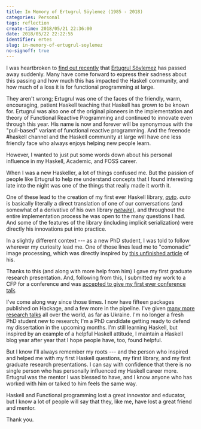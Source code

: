 ```yaml
---
title: In Memory of Ertugrul Söylemez (1985 - 2018)
categories: Personal
tags: reflection
create-time: 2018/05/21 22:36:00
date: 2018/05/22 22:22:55
identifier: ertes
slug: in-memory-of-ertugrul-soylemez
no-signoff: true
---
```


I was heartbroken to [find out recently][byorgey] that [Ertugrul
Söylemez][ertes] has passed away suddenly.  Many have come forward to express
their sadness about this passing and how much this has impacted the Haskell
community, and how much of a loss it is for functional programming at large.

They aren't wrong; Ertugrul was one of the faces of the friendly, warm,
encouraging, patient Haskell teaching that Haskell has grown to be known for.
Ertugrul was also one of the original pioneers in the implementation and theory
of Functional Reactive Programming and continued to innovate even through this
year.  His name is now and forever will be synonymous with the "pull-based"
variant of functional reactive programming.  And the freenode #haskell channel
and the Haskell community at large will have one less friendly face who always
enjoys helping new people learn.

[byorgey]: https://byorgey.wordpress.com/2018/05/21/ertugrul-soylemez-1985-2018/
[ertes]: http://ertes.eu/about.html

However, I wanted to just put some words down about his personal influence in
my Haskell, Academic, and FOSS career.

When I was a new Haskeller, a lot of things confused me.  But the passion of
people like Ertugrul to help me understand concepts that I found interesting
late into the night was one of the things that really made it worth it.

One of these lead to the creation of my first ever Haskell library, *[auto][]*.
*auto* is basically literally a direct translation of one of our conversations
(and somewhat of a derivative of his own library *[netwire][]*), and throughout
the entire implementation process he was open to the many questions I had.  And
some of the features of the library (including implicit serialization) were
directly his innovations put into practice.

[auto]: https://hackage.haskell.org/package/auto
[netwire]: https://hackage.haskell.org/package/netwire

In a slightly different context --- as a new PhD student, I was told to follow
wherever my curiosity lead me.  One of those lines lead me to "comonadic" image
processing, which was directly inspired by [this unfinished article][comonad]
of his.

[comonad]: https://hub.darcs.net/ertes/articles/browse/media-processing.lhs

Thanks to this (and along with more help from him) I gave my first graduate
research presentation.  And, following from this, I submitted my work to a CFP
for a conference and was [accepted to give my first ever conference talk][lc].

[lc]: http://talks.jle.im/lambdaconf-2016/

I've come along way since those times.  I now have fifteen packages published
on Hackage, and a few more in the pipeline.  I've given [many more research
talks][talks] all over the world, as far as Ukraine.  I'm no longer a fresh PhD
student new to research; I'm a PhD candidate getting ready to defend my
dissertation in the upcoming months.  I'm still learning Haskell, but inspired
by an example of a helpful Haskell attitude, I maintain a Haskell blog year
after year that I hope people have, too, found helpful.

[talks]: http://talks.jle.im/

But I know I'll always remember my roots --- and the person who inspired and
helped me with my first Haskell questions, my first library, and my first
graduate research presentations.  I can say with confidence that there is no
single person who has personally influenced my Haskell career more.  Ertugrul
was the mentor I was blessed to have, and I know anyone who has worked with him
or talked to him feels the same way.

Haskell and Functional programming lost a great innovator and educator, but I
know a lot of people will say that they, like me, have lost a great friend and
mentor.

Thank you.

